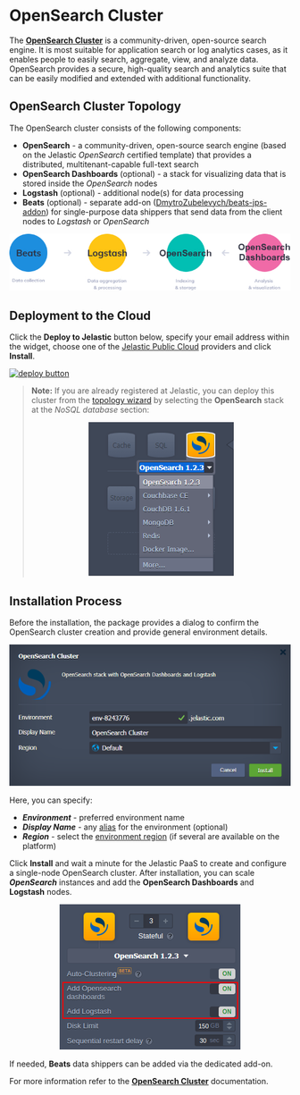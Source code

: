 # OpenSearch Cluster

The **[OpenSearch Cluster](https://opensearch.org/)** is a community-driven, open-source search engine. It is most suitable for application search or log analytics cases, as it enables people to easily search, aggregate, view, and analyze data. OpenSearch provides a secure, high-quality search and analytics suite that can be easily modified and extended with additional functionality.


## OpenSearch Cluster Topology

The OpenSearch cluster consists of the following components:

- **OpenSearch** - a community-driven, open-source search engine (based on the Jelastic _OpenSearch_ certified template) that provides a distributed, multitenant-capable full-text search
- **OpenSearch Dashboards** (optional) - a stack for visualizing data that is stored inside the _OpenSearch_ nodes
- **Logstash** (optional) - additional node(s) for data processing
- **Beats** (optional) - separate add-on ([DmytroZubelevych/beats-jps-addon](https://github.com/DmytroZubelevych/beats-jps-addon)) for single-purpose data shippers that send data from the client nodes to _Logstash_ or _OpenSearch_

<p align="center"> <img src="images/01-opensearch-cluster-scheme.png" alt="OpenSearch cluster scheme"> </p>

## Deployment to the Cloud

Click the **Deploy to Jelastic** button below, specify your email address within the widget, choose one of the [Jelastic Public Cloud](https://jelastic.cloud/) providers and click **Install**.

[![deploy button](https://jelastic.com/getithosted/button.png)](https://jelastic.com/install-application/?manifest=https://raw.githubusercontent.com/DmytroZubelevych/opensearch-cluster/main/manifest.jps)

> **Note:** If you are already registered at Jelastic, you can deploy this cluster from the [topology wizard](https://docs.jelastic.com/setting-up-environment/) by selecting the **OpenSearch** stack at the _NoSQL database_ section:
>
> <p align="center"> <img src="images/03-opensearch-in-topology-wizard.png" alt="OpenSearch in topology wizard"> </p>


## Installation Process

Before the installation, the package provides a dialog to confirm the OpenSearch cluster creation and provide general environment details.

<p align="center"> <img src="images/04-opensearch-cluster-installation.png" alt="OpenSearch cluster installation"> </p>

Here, you can specify:

- **_Environment_** - preferred environment name
- **_Display Name_** - any [alias](https://docs.jelastic.com/environment-aliases/) for the environment (optional)
- **_Region_** - select the [environment region](https://docs.jelastic.com/environment-regions/) (if several are available on the platform)

Click **Install** and wait a minute for the Jelastic PaaS to create and configure a single-node OpenSearch cluster. After installation, you can scale **_OpenSearch_** instances and add the **OpenSearch Dashboards** and **Logstash** nodes.

<p align="center"> <img src="images/05-opensearch-additional-components.png" alt="OpenSearch additional components"> </p>

If needed, **Beats** data shippers can be added via the dedicated add-on.

For more information refer to the **[OpenSearch Cluster](https://docs.jelastic.com/opensearch-cluster/)** documentation.
